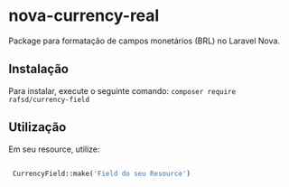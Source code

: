 # nova-currency-real
Package para formatação de campos monetários (BRL) no Laravel Nova.

## Instalação

Para instalar, execute o seguinte comando:
`composer require rafsd/currency-field`

## Utilização
Em seu resource, utilize:
```php

 CurrencyField::make('Field do seu Resource')
 
```
